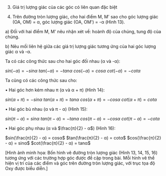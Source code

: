 3. Giá trị lượng giác của các góc có liên quan đặc biệt

11. Trên đường tròn lượng giác, cho hai điểm M, M' sao cho góc lượng giác (OA, OM) = α, góc lượng giác (OA, OM') = -α (Hình 13).

a) Đối với hai điểm M, M' nêu nhận xét về: hoành độ của chúng, tung độ của chúng.

b) Nêu mối liên hệ giữa các giá trị lượng giác tương ứng của hai góc lượng giác α và -α.

Ta có các công thức sau cho hai góc đối nhau (α và -α):

$sin(-α) = -sinα$        $tan(-α) = -tanα$
$cos(-α) = cosα$         $cot(-α) = -cotα$

Ta cũng có các công thức sau cho:

• Hai góc hơn kém nhau π (α và α + π) (Hình 14):

$sin(α + π) = -sinα$     $tan(α + π) = tanα$
$cos(α + π) = -cosα$     $cot(α + π) = cotα$

• Hai góc bù nhau (α và π - α) (Hình 15):

$sin(π - α) = sinα$      $tan(π - α) = -tanα$
$cos(π - α) = -cosα$     $cot(π - α) = -cotα$

• Hai góc phụ nhau (α và $\frac{π}{2} - α$) (Hình 16):

$sin(\frac{π}{2} - α) = cosα$     $tan(\frac{π}{2} - α) = cotα$
$cos(\frac{π}{2} - α) = sinα$     $cot(\frac{π}{2} - α) = tanα$

[Hình ảnh minh họa: Bốn hình vẽ đường tròn lượng giác (Hình 13, 14, 15, 16) tương ứng với các trường hợp góc được đề cập trong bài. Mỗi hình vẽ thể hiện vị trí của các điểm và góc trên đường tròn lượng giác, với trục tọa độ Oxy được biểu diễn.]